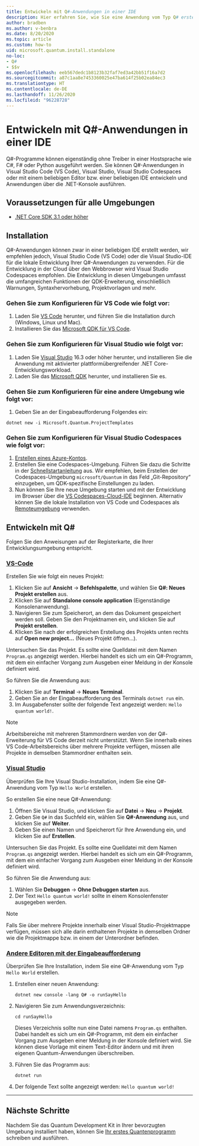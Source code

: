 ```yaml
---
title: Entwickeln mit Q#-Anwendungen in einer IDE
description: Hier erfahren Sie, wie Sie eine Anwendung vom Typ Q# erstellen, die über die Eingabeaufforderung ausgeführt wird.
author: bradben
ms.author: v-benbra
ms.date: 8/20/2020
ms.topic: article
ms.custom: how-to
uid: microsoft.quantum.install.standalone
no-loc:
- Q#
- $$v
ms.openlocfilehash: eeb567dedc1b8123b32faf7ed3a42bb51f16a7d2
ms.sourcegitcommit: a87c1aa8e7453360025e47ba614f25b02ea84ec3
ms.translationtype: HT
ms.contentlocale: de-DE
ms.lasthandoff: 11/26/2020
ms.locfileid: "96228728"
---
```

# <a name="develop-with-no-locq-applications-in-an-ide"></a>Entwickeln mit Q#-Anwendungen in einer IDE

Q#-Programme können eigenständig ohne Treiber in einer Hostsprache wie C#, F# oder Python ausgeführt werden. Sie können Q#-Anwendungen in Visual Studio Code (VS Code), Visual Studio, Visual Studio Codespaces oder mit einem beliebigen Editor bzw. einer beliebigen IDE entwickeln und Anwendungen über die .NET-Konsole ausführen. 

## <a name="prerequisites-for-all-environments"></a>Voraussetzungen für alle Umgebungen

- [.NET Core SDK 3.1 oder höher](https://www.microsoft.com/net/download)

## <a name="installation"></a>Installation

Q#-Anwendungen können zwar in einer beliebigen IDE erstellt werden, wir empfehlen jedoch, Visual Studio Code (VS Code) oder die Visual Studio-IDE für die lokale Entwicklung Ihrer Q#-Anwendungen zu verwenden. Für die Entwicklung in der Cloud über den Webbrowser wird Visual Studio Codespaces empfohlen. Die Entwicklung in diesen Umgebungen umfasst die umfangreichen Funktionen der QDK-Erweiterung, einschließlich Warnungen, Syntaxhervorhebung, Projektvorlagen und mehr. 

### <a name="to-configure-for-vs-code"></a>Gehen Sie zum Konfigurieren für VS Code wie folgt vor:

1. Laden Sie [VS Code](https://code.visualstudio.com/download) herunter, und führen Sie die Installation durch (Windows, Linux und Mac).
2. Installieren Sie das [Microsoft QDK für VS Code](https://marketplace.visualstudio.com/items?itemName=quantum.quantum-devkit-vscode).

### <a name="to-configure-for-visual-studio"></a>Gehen Sie zum Konfigurieren für Visual Studio wie folgt vor:

1. Laden Sie [Visual Studio](https://visualstudio.microsoft.com/downloads/) 16.3 oder höher herunter, und installieren Sie die Anwendung mit aktivierter plattformübergreifender .NET Core-Entwicklungsworkload.
2. Laden Sie das [Microsoft QDK](https://marketplace.visualstudio.com/items?itemName=quantum.DevKit) herunter, und installieren Sie es.

### <a name="to-configure-for-another-environment"></a>Gehen Sie zum Konfigurieren für eine andere Umgebung wie folgt vor: 

1. Geben Sie an der Eingabeaufforderung Folgendes ein:

```dotnetcli
dotnet new -i Microsoft.Quantum.ProjectTemplates
```

### <a name="to-configure-for-visual-studio-codespaces"></a>Gehen Sie zum Konfigurieren für Visual Studio Codespaces wie folgt vor:

1. [Erstellen eines Azure-Kontos](https://azure.microsoft.com/free/).
2. Erstellen Sie eine Codespaces-Umgebung. Führen Sie dazu die Schritte in der [Schnellstartanleitung](https://docs.microsoft.com/visualstudio/codespaces/quickstarts/browser) aus. Wir empfehlen, beim Erstellen der Codespaces-Umgebung `microsoft/Quantum` in das Feld „Git-Repository“ einzugeben, um QDK-spezifische Einstellungen zu laden.
3. Nun können Sie Ihre neue Umgebung starten und mit der Entwicklung im Browser über die [VS Codespaces-Cloud-IDE](https://online.visualstudio.com/environments) beginnen. Alternativ können Sie die lokale Installation von VS Code und Codespaces als [Remoteumgebung](https://docs.microsoft.com/visualstudio/online/how-to/vscode) verwenden.

## <a name="develop-with-no-locq"></a>Entwickeln mit Q#

Folgen Sie den Anweisungen auf der Registerkarte, die Ihrer Entwicklungsumgebung entspricht.

### <a name="vs-code"></a>[VS-Code](#tab/tabid-vscode)

Erstellen Sie wie folgt ein neues Projekt:

1. Klicken Sie auf **Ansicht** -> **Befehlspalette**, und wählen Sie **Q#: Neues Projekt erstellen** aus.
2. Klicken Sie auf **Standalone console application** (Eigenständige Konsolenanwendung).
3. Navigieren Sie zum Speicherort, an dem das Dokument gespeichert werden soll. Geben Sie den Projektnamen ein, und klicken Sie auf **Projekt erstellen**.
4. Klicken Sie nach der erfolgreichen Erstellung des Projekts unten rechts auf **Open new project...** (Neues Projekt öffnen...).

Untersuchen Sie das Projekt. Es sollte eine Quelldatei mit dem Namen `Program.qs` angezeigt werden. Hierbei handelt es sich um ein Q#-Programm, mit dem ein einfacher Vorgang zum Ausgeben einer Meldung in der Konsole definiert wird.

So führen Sie die Anwendung aus:

1. Klicken Sie auf **Terminal** -> **Neues Terminal**.
2. Geben Sie an der Eingabeaufforderung des Terminals `dotnet run` ein.
3. Im Ausgabefenster sollte der folgende Text angezeigt werden: `Hello quantum world!`.

> [!NOTE]
> Arbeitsbereiche mit mehreren Stammordnern werden von der Q#-Erweiterung für VS Code derzeit nicht unterstützt. Wenn Sie innerhalb eines VS Code-Arbeitsbereichs über mehrere Projekte verfügen, müssen alle Projekte in demselben Stammordner enthalten sein.

### <a name="visual-studio"></a>[Visual Studio](#tab/tabid-vs)

Überprüfen Sie Ihre Visual Studio-Installation, indem Sie eine Q#-Anwendung vom Typ `Hello World` erstellen.

So erstellen Sie eine neue Q#-Anwendung:

1. Öffnen Sie Visual Studio, und klicken Sie auf **Datei** -> **Neu** -> **Projekt**.
2. Geben Sie `Q#` in das Suchfeld ein, wählen Sie **Q#-Anwendung** aus, und klicken Sie auf **Weiter**.
3. Geben Sie einen Namen und Speicherort für Ihre Anwendung ein, und klicken Sie auf **Erstellen**.


Untersuchen Sie das Projekt. Es sollte eine Quelldatei mit dem Namen `Program.qs` angezeigt werden. Hierbei handelt es sich um ein Q#-Programm, mit dem ein einfacher Vorgang zum Ausgeben einer Meldung in der Konsole definiert wird.

So führen Sie die Anwendung aus:

1. Wählen Sie **Debuggen** -> **Ohne Debuggen starten** aus.
2. Der Text `Hello quantum world!` sollte in einem Konsolenfenster ausgegeben werden.

> [!NOTE]
> Falls Sie über mehrere Projekte innerhalb einer Visual Studio-Projektmappe verfügen, müssen sich alle darin enthaltenen Projekte in demselben Ordner wie die Projektmappe bzw. in einem der Unterordner befinden.  

### <a name="other-editors-with-the-command-prompt"></a>[Andere Editoren mit der Eingabeaufforderung](#tab/tabid-cmdline)

Überprüfen Sie Ihre Installation, indem Sie eine Q#-Anwendung vom Typ `Hello World` erstellen.

1. Erstellen einer neuen Anwendung:

    ```dotnetcli
    dotnet new console -lang Q# -o runSayHello
    ```

1. Navigieren Sie zum Anwendungsverzeichnis:

    ```dotnetcli
    cd runSayHello
    ```

    Dieses Verzeichnis sollte nun eine Datei namens `Program.qs` enthalten. Dabei handelt es sich um ein Q#-Programm, mit dem ein einfacher Vorgang zum Ausgeben einer Meldung in der Konsole definiert wird. Sie können diese Vorlage mit einem Text-Editor ändern und mit ihren eigenen Quantum-Anwendungen überschreiben. 

1. Führen Sie das Programm aus:

    ```dotnetcli
    dotnet run
    ```

1. Der folgende Text sollte angezeigt werden: `Hello quantum world!`

***

## <a name="next-steps"></a>Nächste Schritte

Nachdem Sie das Quantum Development Kit in Ihrer bevorzugten Umgebung installiert haben, können Sie [Ihr erstes Quantenprogramm](xref:microsoft.quantum.quickstarts.qrng) schreiben und ausführen.
